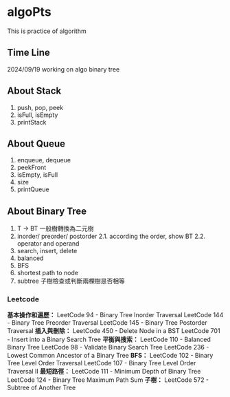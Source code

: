 # algoPts
This is practice of algorithm

## Time Line
2024/09/19 working on algo binary tree

## About Stack
1. push, pop, peek 
2. isFull, isEmpty
3. printStack

## About Queue
1. enqueue, dequeue
2. peekFront
3. isEmpty, isFull
4. size
5. printQueue

## About Binary Tree
1. T -> BT 一般樹轉換為二元樹
2. inorder/ preorder/ postorder
2.1. according the order, show BT
2.2. operator and operand
3. search, insert, delete
4. balanced
5. BFS 
6. shortest path to node
7. subtree 子樹檢查或判斷兩棵樹是否相等

### Leetcode
**基本操作和遍歷：**
LeetCode 94 - Binary Tree Inorder Traversal
LeetCode 144 - Binary Tree Preorder Traversal
LeetCode 145 - Binary Tree Postorder Traversal
**插入與刪除：**
LeetCode 450 - Delete Node in a BST
LeetCode 701 - Insert into a Binary Search Tree
**平衡與搜索：**
LeetCode 110 - Balanced Binary Tree
LeetCode 98 - Validate Binary Search Tree
LeetCode 236 - Lowest Common Ancestor of a Binary Tree
**BFS：**
LeetCode 102 - Binary Tree Level Order Traversal
LeetCode 107 - Binary Tree Level Order Traversal II
**最短路徑：**
LeetCode 111 - Minimum Depth of Binary Tree
LeetCode 124 - Binary Tree Maximum Path Sum
**子樹：**
LeetCode 572 - Subtree of Another Tree